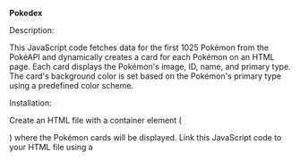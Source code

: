 **Pokedex**

Description:

This JavaScript code fetches data for the first 1025 Pokémon from the PokéAPI and dynamically creates a card for each Pokémon on an HTML page. Each card displays the Pokémon's image, ID, name, and primary type. The card's background color is set based on the Pokémon's primary type using a predefined color scheme.

Installation:

Create an HTML file with a container element (<div id="poke-container"></div>) where the Pokémon cards will be displayed.
Link this JavaScript code to your HTML file using a <script> tag.
Functionality:

Data Fetching:

The code utilizes async/await syntax for asynchronous data fetching.
It iterates through a loop, fetching data for each Pokémon from ID 1 to 1025 using the PokéAPI endpoint: https://pokeapi.co/api/v2/pokemon/${id}.
Error handling is implemented using a try...catch block to catch potential network errors during the fetch process.
Pokémon Card Creation:

For each fetched Pokémon, the createPokemonCard function constructs the HTML structure of a Pokémon card.
The card's content includes:
An image of the Pokémon (fetched from the PokéAPI's sprite endpoint)
Pokémon ID
Pokémon name (capitalizing the first letter)
Pokémon primary type (using the predefined color scheme for background styling)
Additional Notes:

The code includes commented-out logic that could potentially use the first type listed in the types array instead of finding the primary type. You can uncomment this section if desired.
Consider including a loading indicator while fetching data, especially for a large number of Pokémon like 1025.
